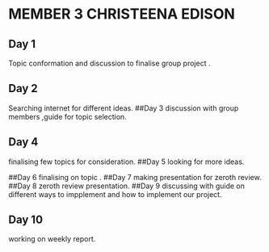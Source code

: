 # MEMBER 3 CHRISTEENA EDISON

## Day 1

Topic conformation and discussion to finalise group project .

## Day 2
Searching internet for different ideas.
##Day 3
discussion with group members ,guide for topic selection.
## Day 4
finalising few topics for consideration.
##Day 5
looking for more ideas.

##Day 6
finalising on topic .
##Day 7
making presentation for zeroth review.
##Day 8
zeroth review presentation.
##Day 9
discussing with guide on different ways to impplement and how to implement our project.
## Day 10
working on weekly report.
